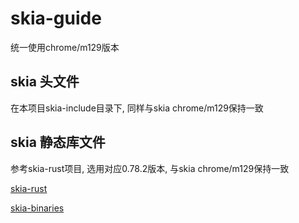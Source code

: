 # skia-guide

统一使用chrome/m129版本

## skia 头文件
在本项目skia-include目录下, 同样与skia chrome/m129保持一致

## skia 静态库文件
参考skia-rust项目, 选用对应0.78.2版本, 与skia chrome/m129保持一致

[skia-rust](https://github.com/rust-skia/rust-skia/tree/0.78.2)

[skia-binaries](https://github.com/rust-skia/skia-binaries/releases/tag/0.78.2)

